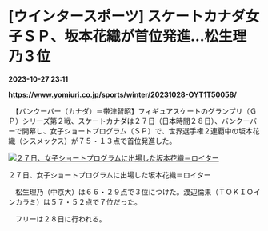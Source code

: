 # [ウインタースポーツ] スケートカナダ女子ＳＰ、坂本花織が首位発進…松生理乃３位

**2023-10-27 23:11**

**https://www.yomiuri.co.jp/sports/winter/20231028-OYT1T50058/**

　【バンクーバー（カナダ）＝帯津智昭】フィギュアスケートのグランプリ（ＧＰ）シリーズ第２戦、スケートカナダは２７日（日本時間２８日）、バンクーバーで開幕し、女子ショートプログラム（ＳＰ）で、世界選手権２連覇中の坂本花織（シスメックス）が７５・１３点で首位発進した。

[![２７日、女子ショートプログラムに出場した坂本花織＝ロイター](https://www.yomiuri.co.jp/media/2023/10/20231028-OYT1I50030-1.jpg)](https://www.yomiuri.co.jp/pluralphoto/20231028-OYT1I50030/)

２７日、女子ショートプログラムに出場した坂本花織＝ロイター

　松生理乃（中京大）は６６・２９点で３位につけた。渡辺倫果（ＴＯＫＩＯインカラミ）は５７・５２点で７位だった。

　フリーは２８日に行われる。